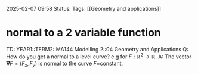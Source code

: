2025-02-07 09:58
Status: 
Tags: [[Geometry and applications]]
# normal to a 2 variable function

TD: YEAR1::TERM2::MA144 Modelling 2::04 Geometry and Applications
Q: How do you get a normal to a level curve? e.g for $F : \mathbb{R}^2 \to \mathbb{R}$.
A: The vector $\mathbf{\nabla} F = (F_x, F_y)$ is normal to the curve $F=$constant.
